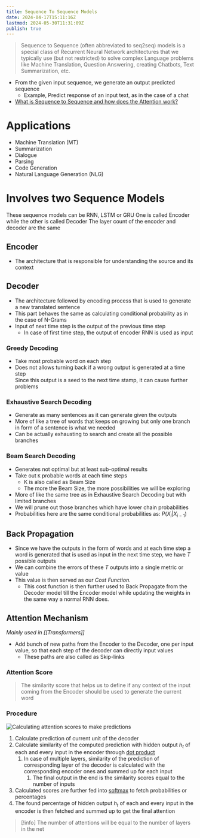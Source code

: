 ```yaml
---
title: Sequence To Sequence Models
date: 2024-04-17T15:11:16Z
lastmod: 2024-05-30T11:31:09Z
publish: true
---
```


> Sequence to Sequence (often abbreviated to seq2seq) models is a special class of Recurrent Neural Network architectures that we typically use (but not restricted) to solve complex Language problems like Machine Translation, Question Answering, creating Chatbots, Text Summarization, etc.

* From the given input sequence, we generate an output predicted sequence
	* Example, Predict response of an input text, as in the case of a chat
* [What is Sequence to Sequence and how does the Attention work?](seq2seq-attention.pdf)

# Applications

* Machine Translation (MT)
* Summarization
* Dialogue
* Parsing
* Code Generation
* Natural Language Generation (NLG)

# Involves two Sequence Models

These sequence models can be RNN, LSTM or GRU
One is called Encoder while the other is called Decoder
The layer count of the encoder and decoder are the same

## Encoder

- The architecture that is responsible for understanding the source and its context

## Decoder

- The architecture followed by encoding process that is used to generate a new translated sentence
- This part behaves the same as calculating conditional probability as in the case of  N-Grams
- Input of next time step is the output of the previous time step
	- In case of first time step, the output of encoder RNN is used as input
### Greedy Decoding

- Take most probable word on each step
- Does not allows turning back if a wrong output is generated at a time step  
      Since this output is a seed to the next time stamp, it can cause further problems 

### Exhaustive Search Decoding

- Generate as many sentences as it can generate given the outputs
- More of like a tree of words that keeps on growing but only one branch in form of a sentence is what we needed
- Can be actually exhausting to search and create all the possible branches

### Beam Search Decoding

- Generates not optimal but at least sub-optimal results
- Take out `K`​ probable words at each time steps
	- K is also called as Beam Size
	- The more the Beam Size, the more possibilities we will be exploring
- More of like the same tree as in Exhaustive Search Decoding but with limited branches
- We will prune out those branches which have lower chain probabilities  
- Probabilities here are the same conditional probabilities as: $P(X_i|X_{i-1})$

## Back Propagation

  * Since we have the outputs in the form of words and at each time step a word is generated that is used as input in the next time step, we have $T$ possible outputs
  * We can combine the errors of these $T$ outputs into a single metric or value
  * This value is then served as our *Cost Function.*
	  * This cost function is then further used to Back Propagate from the Decoder model till the Encoder model while updating the weights in the same way a normal RNN does.
## Attention Mechanism

*Mainly used in [[Transformers]]*

- Add bunch of new paths from the Encoder to the Decoder, one per input value, so that each step of the decoder can directly input values
	- These paths are also called as Skip-links

### Attention Score

>The similarity score that helps us to define if any context of the input coming from the Encoder should be used to generate the current word
### Procedure

![](attention-in-lstms.png "Calculating attention scores to make predictions")​

1. Calculate prediction of current unit of the decoder
2. Calculate similarity of the computed prediction with hidden output $h_t$ of each and every input in the encoder through <u>dot product</u>
	1. In case of multiple layers, similarity of the prediction of corresponding layer of the decoder is calculated with the corresponding encoder ones and summed up for each input
		1. The final output in the end is the similarity scores equal to the number of inputs
3. Calculated scores are further fed into <u>softmax</u> to fetch probabilities or percentages
4. The found percentage of hidden output $h_t$ of each and every input in the encoder is then fetched and summed up to get the final attention

> [!info]
The number of attentions will be equal to the number of layers in the net
